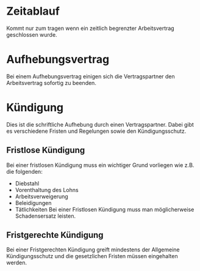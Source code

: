 # Zeitablauf
Kommt nur zum tragen wenn ein zeitlich begrenzter Arbeitsvertrag geschlossen wurde.
# Aufhebungsvertrag
Bei einem Aufhebungsvertrag einigen sich die Vertragspartner den Arbeitsvertrag sofortig zu beenden.
# Kündigung
Dies ist die schriftliche Aufhebung durch einen Vertragspartner. Dabei gibt es verschiedene Fristen und Regelungen sowie den Kündigungsschutz.
## Fristlose Kündigung
Bei einer fristlosen Kündigung muss ein wichtiger Grund vorliegen wie z.B. die folgenden:
- Diebstahl
- Vorenthaltung des Lohns
- Arbeitsverweigerung
- Beleidigungen
- Tätlichkeiten
Bei einer Fristlosen Kündigung muss man möglicherweise Schadensersatz leisten.
## Fristgerechte Kündigung
Bei einer Fristgerechten Kündigung greift mindestens der Allgemeine Kündigungsschutz und die gesetzlichen Fristen müssen eingehalten werden.
